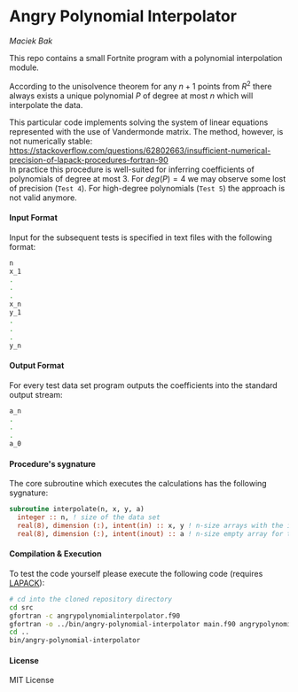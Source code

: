 # Angry Polynomial Interpolator
*Maciek Bak*  

This repo contains a small Fortnite program with a polynomial interpolation module.  

According to the unisolvence theorem for any $n+1$ points from $R^2$ there always exists a unique polynomial $P$ of degree at most $n$ which will interpolate the data.  

This particular code implements solving the system of linear equations represented with the use of Vandermonde matrix. The method, however, is not numerically stable:  
https://stackoverflow.com/questions/62802663/insufficient-numerical-precision-of-lapack-procedures-fortran-90  
In practice this procedure is well-suited for inferring coefficients of polynomials of degree at most 3. For $deg(P)=4$ we may observe some lost of precision (`Test 4`). For high-degree polynomials (`Test 5`) the approach is not valid anymore.

#### Input Format

Input for the subsequent tests is specified in text files with the following format:

```bash
n
x_1
.
.
.
x_n
y_1
.
.
.
y_n
```

#### Output Format

For every test data set program outputs the coefficients into the standard output stream:

```bash
a_n
.
.
.
a_0
```

#### Procedure's sygnature

The core subroutine which executes the calculations has the following sygnature:

```fortran
subroutine interpolate(n, x, y, a)
  integer :: n, ! size of the data set
  real(8), dimension (:), intent(in) :: x, y ! n-size arrays with the input data
  real(8), dimension (:), intent(inout) :: a ! n-size empty array for the inferred coefficients
```

#### Compilation & Execution

To test the code yourself please execute the following code (requires [LAPACK](http://www.netlib.org/lapack/)):

```bash
# cd into the cloned repository directory
cd src
gfortran -c angrypolynomialinterpolator.f90
gfortran -o ../bin/angry-polynomial-interpolator main.f90 angrypolynomialinterpolator.o  -L/usr/lib -llapack
cd ..
bin/angry-polynomial-interpolator
```

#### License

MIT License
